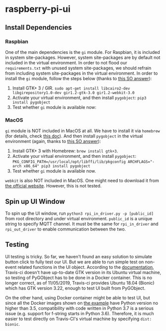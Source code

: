 # raspberry-pi-ui

## Install Dependencies
### Raspbian
One of the main dependencies is the `gi` module. For Raspbian, it is included in system site-packages. However, system site-packages are by default not included in the virtual environment. In order to not flood our `requirements.txt` with unused system site-packages, we should refrain from including system site-packages in the virtual environment. In order to install the `gi` module, follow the steps below (thanks to [this SO answer](https://stackoverflow.com/questions/26678457/how-do-i-install-python3-gi-within-virtualenv)):

1. Install GTK+ 3 / GIR.
`sudo apt-get install libcairo2-dev libgirepository1.0-dev gir1.2-gtk-3.0 gir1.2-webkit-3.0`
2. Activate your virtual environment, and then install `pygobject`: `pip3 install pygobject`
3. Test whether `gi` module is available now:

### MacOS
`gi` module is NOT included in MacOS at all. We have to install it via `homebrew` (for details, check [this doc](https://pygobject.readthedocs.io/en/latest/getting_started.html#macosx-getting-started)). And then install `pygobject` in the virtual environment (again, thanks to [this SO answer](https://stackoverflow.com/questions/26678457/how-do-i-install-python3-gi-within-virtualenv)):

1. Install GTK+ 3 with Homebrew: `brew install gtk+3`. 
2. Activate your virtual environment, and then install `pygobject`: `PKG_CONFIG_PATH=/usr/local/opt/libffi/lib/pkgconfig ARCHFLAGS="-arch x86_64" pip3 install pygobject`
3. Test whether `gi` module is available now.

`webkit` is also NOT included in MacOS. One might need to download it from [the official website](https://webkit.org/downloads/). However, this is not tested.

## Spin up UI Window
To spin up the UI window, run `python3 rpi_in_driver.py -p [public_id]` from root directory and under virtual environment. `public_id` is a unique string to specify MQTT channel. It must be the same for `rpi_in_driver` and `rpi_out_driver` to enable communication between the two.

## Testing
UI testing is tricky. So far, we haven't found an easy solution to simulate button click to fully test our UI. But we are able to run simple test on non-event related functions in the UI object. According to the [documentation](https://pygobject.readthedocs.io/en/latest/guide/testing.html), Travis-ci doesn't have up-to-date GTK version in its Ubuntu virtual machine, so testing of PyGObject has to be done in a Docker container. This is no longer correct, as of 11/05/2019, Travis-ci provides Ubuntu 18.04 (Bionic) which has GTK version 3.22, enough to test UI built from PyGObject.

On the other hand, using Docker container might be able to test UI, but since all the Docker images shown on [the example](https://github.com/pygobject/pygobject-travis-ci-docker-examples) have Python version no higher than 3.5, compatibility with code written in Python 3.7 is a serious issue (e.g. support for f-string starts in Python 3.6). Therefore, it is much easier to test directly on Travis-CI's virtual machine by specifying `dist: bionic`.